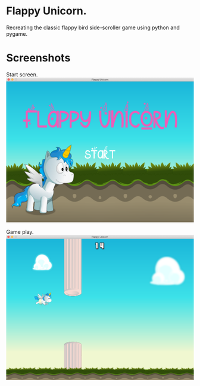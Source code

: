 # Flappy Unicorn.

Recreating the classic flappy bird side-scroller game using python and pygame.

# Screenshots
Start screen.
![alt text](images/Screenshot-start-screen.png)

Game play.
![alt text](images/screenshot-dev.png)
